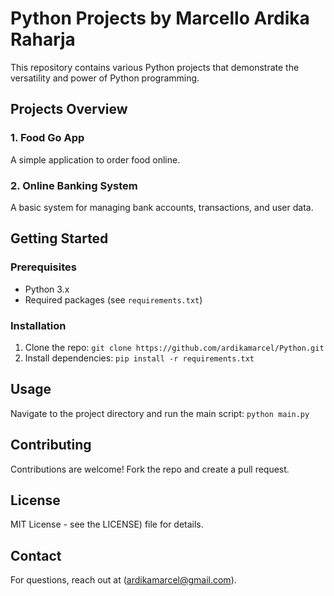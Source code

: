 # Python Projects by Marcello Ardika Raharja

This repository contains various Python projects that demonstrate the versatility and power of Python programming.

## Projects Overview

### 1. Food Go App
A simple application to order food online.

### 2. Online Banking System
A basic system for managing bank accounts, transactions, and user data.

## Getting Started

### Prerequisites
- Python 3.x
- Required packages (see `requirements.txt`)

### Installation
1. Clone the repo: `git clone https://github.com/ardikamarcel/Python.git`
2. Install dependencies: `pip install -r requirements.txt`

## Usage
Navigate to the project directory and run the main script: `python main.py`

## Contributing
Contributions are welcome! Fork the repo and create a pull request.

## License
MIT License - see the LICENSE) file for details.

## Contact
For questions, reach out at (ardikamarcel@gmail.com).
